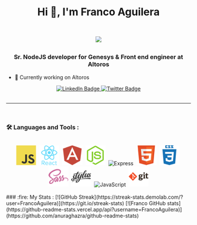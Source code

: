 <h1 align="center">Hi 👋, I'm Franco Aguilera<h1>

<div id="header" align="center">
  <img src="https://media4.giphy.com/media/qgQUggAC3Pfv687qPC/giphy.gif" width="200"/>
</div>

<h3 align="center">Sr. NodeJS developer for Genesys & Front end engineer at Altoros</h3>

- 🔭 Currently working on Altoros

<div id="badges" align="center">
  <a href="https://www.linkedin.com/in/franco-aguilera-2583685a/">
  <img src="https://img.shields.io/badge/LinkedIn-blue?style=for-the-badge&logo=linkedin&logoColor=white" alt="LinkedIn Badge"/>
  </a>
  <a href="https://twitter.com/Ahsen_Juan">
  <img src="https://img.shields.io/badge/Twitter-blue?style=for-the-badge&logo=twitter&logoColor=white" alt="Twitter Badge"/>
  </a>
</div>  
<br />  
<hr />
<br />

### :hammer_and_wrench: Languages and Tools :

<br />  
<div align="center">
  <img src="https://github.com/devicons/devicon/blob/master/icons/javascript/javascript-original.svg" title="JavaScript" alt="JavaScript" width="55" height="55"/>&nbsp;
  <img src="https://github.com/devicons/devicon/blob/master/icons/react/react-original-wordmark.svg" title="React" alt="React" width="55" height="55"/>&nbsp;
  <img src="https://github.com/devicons/devicon/blob/master/icons/angularjs/angularjs-plain.svg" title="Angular" alt="Angular" width="55" height="55"/>&nbsp;
  <img src="https://github.com/devicons/devicon/blob/master/icons/nodejs/nodejs-original.svg" title="NodeJS" alt="nodejs" width="55" height="55"/>&nbsp;
  <img src="https://www.vectorlogo.zone/logos/expressjs/expressjs-ar21.png" title="Express" alt="Express" width="55" height="55"/>&nbsp;
  <img src="https://github.com/devicons/devicon/blob/master/icons/html5/html5-original.svg" title="HTML5" alt="HTML" width="55" height="55"/>&nbsp;
  <img src="https://github.com/devicons/devicon/blob/master/icons/css3/css3-plain-wordmark.svg"  title="CSS3" alt="CSS" width="55" height="55"/>&nbsp;
  <img src="https://github.com/devicons/devicon/blob/master/icons/sass/sass-original.svg"  title="sass" alt="sass" width="55" height="55"/>&nbsp;
  <img src="https://github.com/devicons/devicon/blob/master/icons/stylus/stylus-original.svg"  title="stylus" alt="stylus" width="55" height="55"/>&nbsp;
  <img src="https://www.pngkey.com/png/detail/264-2645294_download-svg-download-png-ethereum-png.png" title="JavaScript" alt="JavaScript" width="55" height="55"/>&nbsp;
  <img src="https://github.com/devicons/devicon/blob/master/icons/git/git-original-wordmark.svg" title="Git" \*\*alt="Git" width="55" height="55"/>

</div>

<br />
### :fire: My Stats :
  [![GitHub Streak](https://streak-stats.demolab.com/?user=FrancoAguilera)](https://git.io/streak-stats)
  [![Franco GitHub stats](https://github-readme-stats.vercel.app/api?username=FrancoAguilera)](https://github.com/anuraghazra/github-readme-stats)

<!--
**FrancoAguilera/FrancoAguilera** is a ✨ _special_ ✨ repository because its `README.md` (this file) appears on your GitHub profile.

Here are some ideas to get you started:

- 🔭 I’m currently working on ...
- 🌱 I’m currently learning ...
- 👯 I’m looking to collaborate on ...
- 🤔 I’m looking for help with ...
- 💬 Ask me about ...
- 📫 How to reach me: ...
- 😄 Pronouns: ...
- ⚡ Fun fact: ...
  -->
